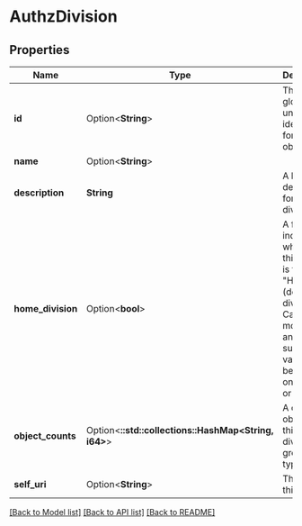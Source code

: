 # AuthzDivision

## Properties

Name | Type | Description | Notes
------------ | ------------- | ------------- | -------------
**id** | Option<**String**> | The globally unique identifier for the object. | [optional][readonly]
**name** | Option<**String**> |  | [optional]
**description** | **String** | A helpful description for the division. | 
**home_division** | Option<**bool**> | A flag indicating whether this division is the \"Home\" (default) division. Cannot be modified and any supplied value will be ignored on create or update. | [optional][readonly]
**object_counts** | Option<**::std::collections::HashMap<String, i64>**> | A count of objects in this division, grouped by type. | [optional][readonly]
**self_uri** | Option<**String**> | The URI for this object | [optional][readonly]

[[Back to Model list]](../README.md#documentation-for-models) [[Back to API list]](../README.md#documentation-for-api-endpoints) [[Back to README]](../README.md)


